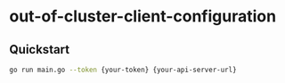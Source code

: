 # out-of-cluster-client-configuration

## Quickstart

```bash
go run main.go --token {your-token} {your-api-server-url}
```
